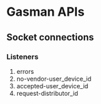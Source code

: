 # Gasman APIs

## Socket connections

### Listeners
1. errors
2. no-vendor-user_device_id
3. accepted-user_device_id
4. request-distributor_id
